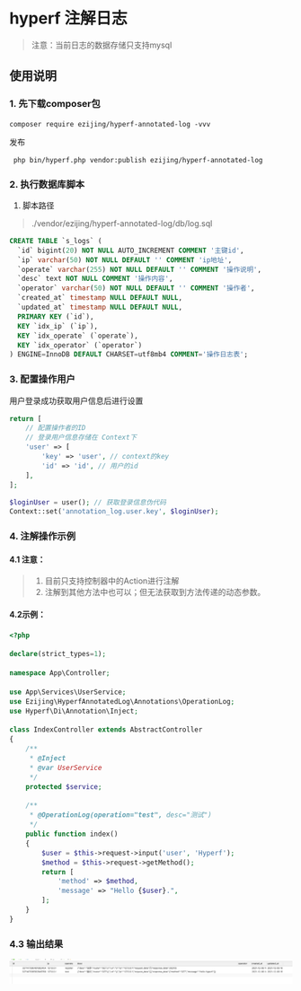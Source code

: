 # hyperf 注解日志
> 注意：当前日志的数据存储只支持mysql

使用说明
----------------------------

### 1. 先下载composer包
```composer log
composer require ezijing/hyperf-annotated-log -vvv
```
发布
```shell
 php bin/hyperf.php vendor:publish ezijing/hyperf-annotated-log
```

### 2. 执行数据库脚本
1. 脚本路径
> ./vendor/ezijing/hyperf-annotated-log/db/log.sql

```sql
CREATE TABLE `s_logs` (
  `id` bigint(20) NOT NULL AUTO_INCREMENT COMMENT '主键id',
  `ip` varchar(50) NOT NULL DEFAULT '' COMMENT 'ip地址',
  `operate` varchar(255) NOT NULL DEFAULT '' COMMENT '操作说明',
  `desc` text NOT NULL COMMENT '操作内容',
  `operator` varchar(50) NOT NULL DEFAULT '' COMMENT '操作者',
  `created_at` timestamp NULL DEFAULT NULL,
  `updated_at` timestamp NULL DEFAULT NULL,
  PRIMARY KEY (`id`),
  KEY `idx_ip` (`ip`),
  KEY `idx_operate` (`operate`),
  KEY `idx_operator` (`operator`)
) ENGINE=InnoDB DEFAULT CHARSET=utf8mb4 COMMENT='操作日志表';

```

### 3. 配置操作用户
用户登录成功获取用户信息后进行设置
```php
return [
    // 配置操作者的ID
    // 登录用户信息存储在 Context下
    'user' => [
        'key' => 'user', // context的key
        'id' => 'id', // 用户的id
    ],
];
```

```php
$loginUser = user(); // 获取登录信息伪代码
Context::set('annotation_log.user.key', $loginUser);
```

### 4. 注解操作示例
#### 4.1 注意：
> 1. 目前只支持控制器中的Action进行注解
> 2. 注解到其他方法中也可以；但无法获取到方法传递的动态参数。

#### 4.2示例：
```php
<?php

declare(strict_types=1);

namespace App\Controller;

use App\Services\UserService;
use Ezijing\HyperfAnnotatedLog\Annotations\OperationLog;
use Hyperf\Di\Annotation\Inject;

class IndexController extends AbstractController
{
    /**
     * @Inject
     * @var UserService
     */
    protected $service;

    /**
     * @OperationLog(operation="test", desc="测试")
     */
    public function index()
    {
        $user = $this->request->input('user', 'Hyperf');
        $method = $this->request->getMethod();
        return [
            'method' => $method,
            'message' => "Hello {$user}.",
        ];
    }
}
```

### 4.3 输出结果
![img.jpg](./img.jpg)
